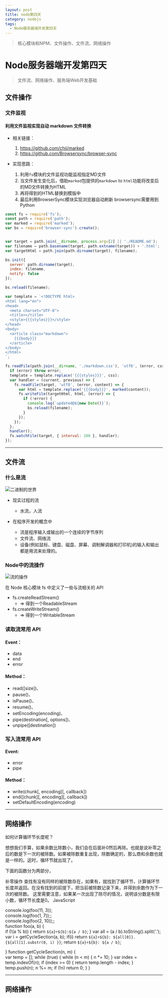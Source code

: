 ```yaml
---
layout: post
title: node第四天
category: nodejs
tags:
  - Node服务器端开发第四天
---
```

> 核心模块和NPM、文件操作、文件流、网络操作

# Node服务器端开发第四天

> 文件流、网络操作、服务端Web开发基础



## 文件操作

### 文件监视

#### 利用文件监视实现自动 markdown 文件转换

- 相关链接：

  1. https://github.com/chjj/marked
  2. https://github.com/Browsersync/browser-sync 

- 实现思路：
  1. 利用`fs`模块的文件监视功能监视指定MD文件
  2. 当文件发生变化后，借助`marked`包提供的`markdown` to `html`功能将改变后的MD文件转换为HTML
  3. 再将得到的HTML替换到模版中
  4. 最后利用BrowserSync模块实现浏览器自动刷新
    browsersync需要用到Python
  
```javascript
const fs = require('fs');
const path = require('path');
var marked = require('marked');
var bs = require('browser-sync').create();


var target = path.join(__dirname, process.argv[2] || './README.md');
var filename = path.basename(target, path.extname(target)) + '.html';
var targetHtml = path.join(path.dirname(target), filename);

bs.init({
  server: path.dirname(target),
  index: filename,
  notify: false
});

bs.reload(filename);

var template = `<!DOCTYPE html>
<html lang="en">
<head>
  <meta charset="UTF-8">
  <title></title>
  <style>{{{styles}}}</style>
</head>
<body>
  <article class="markdown">
    {{{body}}}
  </article>
</body>
</html>
`;

fs.readFile(path.join(__dirname, './markdown.css'), 'utf8', (error, css) => {
  if (error) throw error;
  template = template.replace('{{{styles}}}', css);
  var handler = (current, previous) => {
    fs.readFile(target, 'utf8', (error, content) => {
      var html = template.replace('{{{body}}}', marked(content));
      fs.writeFile(targetHtml, html, (error) => {
        if (!error) {
          console.log(`updated@${new Date()}`);
          bs.reload(filename);
        }
      });
    });
  };
  handler();
  fs.watchFile(target, { interval: 100 }, handler);
});
```


*****

## 文件流


### 什么是流

![二进制的世界](./img/01.png)


- 现实过程的流
  + 水流，人流
  
- 在程序开发的概念中
  + 流是程序输入或输出的一个连续的字节序列
  + 文件流、网络流
  + 设备(例如鼠标、键盘、磁盘、屏幕、调制解调器和打印机)的输入和输出都是用流来处理的。


### Node中的流操作

![流的操作](./img/02.png)

在 Node 核心模块 fs 中定义了一些与流相关的 API

- fs.createReadStream()
  + => 得到一个ReadableStream
- fs.createWriteStream()
  + => 得到一个WritableStream

### 读取流常用 API

#### Event：

- data
- end
- error

#### Method：

- read([size])、
- pause()、
- isPause()、
- resume()、
- setEncoding(encoding)、
- pipe(destination[, options])、
- unpipe([destination])

### 写入流常用 API

#### Event:

- error
- pipe

#### Method：

- write(chunk[, encoding][, callback])
- end([chunk][, encoding][, callback])
- setDefaultEncoding(encoding)























*****

## 网络操作



如何计算循环节长度呢？

想想我们手算，如果余数比除数小，我们会在后面补0然后再除。也就是说补零之后的数是下一次的被除数。如果被除数重复出现，除数确定的，那么商和余数也就是一样的。这时，循环节就出现了。

下面的函数分为两部分，

补零操作
查找有没有同样的被除数存在，如果有，就找到了循环节，计算循环节长度并返回。在没有找到的前提下，把当前被除数记录下来，并得到余数作为下一次的被除数。 
这里需要注意，如果某一次出现了除尽的情况，说明该分数是有限小数，循环节长度是0。
JavaScript

console.log(foo(11, 3));  
console.log(foo(1, 7));;  
console.log(foo(2, 10));;  
function foo(a, b) {  
  if (!(a % b)) {
    return `${a}÷${b}:${a / b}`;
  }
  var all = (a / b).toString().split('.');
  var i = getCycleSection(a, b);
  if(i)
    return `${a}÷${b}: ${all[0]}.{${all[1].substr(0, i) }}`;
    return `${a}÷${b}: ${a / b}`;

}
function getCycleSection(n, m) {  
  var temp = [];
  while (true) {
    while (n < m) {
      n *= 10;
    }
    var index = temp.indexOf(n);
    if (index >= 0) {
      return temp.length - index;
    }
    temp.push(n);
    n %= m;
    if (!n)
      return 0;
  }
}




























*****

## 网络操作


